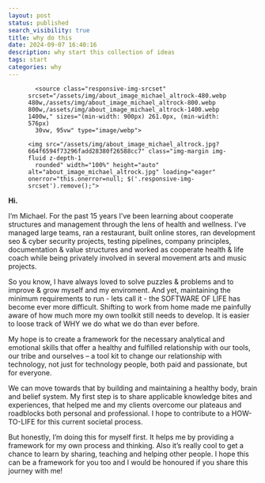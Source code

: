 ```yaml
---
layout: post
status: published
search_visibility: true
title: why do this
date: 2024-09-07 16:40:16
description: why start this collection of ideas
tags: start
categories: why
---
```


<div class="profile float-right">
<figure>
  <picture>
    <!-- Auto scaling with imagemagick -->
    <!--
      See https://www.debugbear.com/blog/responsive-images#w-descriptors-and-the-sizes-attribute and
      https://developer.mozilla.org/en-US/docs/Learn/HTML/Multimedia_and_embedding/Responsive_images for info on defining 'sizes' for responsive images
    -->
    
      <source class="responsive-img-srcset" srcset="/assets/img/about_image_michael_altrock-480.webp 480w,/assets/img/about_image_michael_altrock-800.webp 800w,/assets/img/about_image_michael_altrock-1400.webp 1400w," sizes="(min-width: 900px) 261.0px, (min-width: 576px)
      30vw, 95vw" type="image/webp">
    
    <img src="/assets/img/about_image_michael_altrock.jpg?664f6594f73296fadd28380f26588cc7" class="img-margin img-fluid z-depth-1
      rounded" width="100%" height="auto" alt="about_image_michael_altrock.jpg" loading="eager" onerror="this.onerror=null; $('.responsive-img-srcset').remove();">
  </picture>
</figure>
</div>
<div class="clearfix text-justify-last-left">
<b>Hi.</b>
<p>I’m Michael. For the past 15 years I’ve been learning about cooperate structures and management through the lens of health and wellness. I’ve managed large teams, ran a restaurant, built online stores, ran development seo &amp; cyber security projects, testing pipelines, company principles, documentation &amp; value structures and worked as cooperate health &amp; life coach while being privately involved in several movement arts and music projects.</p>

<p>So you know, I have always loved to solve puzzles &amp; problems and to improve &amp; grow myself and my enviroment. And yet, maintaining the minimum requirements to run - lets call it - the SOFTWARE OF LIFE has become ever more difficult. Shifting to work from home made me painfully aware of how much more my own toolkit still needs to develop. It is easier to loose track of WHY we do what we do than ever before.</p>

<p>My hope is to create a framework for the necessary analytical and emotional skills that offer a healthy and fulfilled relationship with our tools, our tribe and ourselves – a tool kit to change our relationship with technology, not just for technology people, both paid and passionate, but for everyone.</p>

<p>We can move towards that by building and maintaining a healthy body, brain and belief system. My first step is to share applicable knowledge bites and experiences, that helped me and my clients overcome our plateaus and roadblocks both personal and professional. I hope to contribute to a HOW-TO-LIFE for this current societal process.</p>

<p>But honestly, I’m doing this for myself first. It helps me by providing a framework for my own process and thinking. Also it’s really cool to get a chance to learn by sharing, teaching and helping other people. I hope this can be a framework for you too and I would be honoured if you share this journey with me!</p>
</div>
